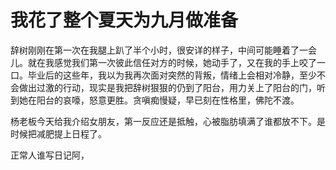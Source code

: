 # 我花了整个夏天为九月做准备
辞树刚刚在第一次在我腿上趴了半个小时，很安详的样子，中间可能睡着了一会儿。就在我感觉我们第一次彼此信任对方的时候，她动手了，又在我的手上咬了一口。毕业后的这些年，我以为我再次面对突然的背叛，情绪上会相对冷静，至少不会做出过激的行动，现实是我把辞树狠狠的仍到了阳台，用力关上了阳台的门，听到她在阳台的哀嚎，怒意更胜。贪嗔痴慢疑，早已刻在性格里，佛陀不渡。

杨老板今天给我介绍女朋友，第一反应还是抵触，心被脂肪填满了谁都放不下。是时候把减肥提上日程了。

正常人谁写日记阿，

